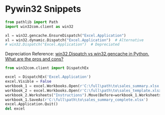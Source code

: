 # Pywin32 Snippets

```python
from pathlib import Path
import win32com.client as win32

xl = win32.gencache.EnsureDispatch("Excel.Application")
xl = win32.dynamic.Dispatch("Excel.Application")  # Alternative
# win32.Dispatch("Excel.Application")  # Depreciated
```

Depreciation Reference: [win32.Dispatch vs win32.gencache in Python. What are the pros and cons?](https://stackoverflow.com/questions/50127959/win32-dispatch-vs-win32-gencache-in-python-what-are-the-pros-and-cons)

```python
from win32com.client import DispatchEx

excel = DispatchEx('Excel.Application')
excel.Visible = False
workbook_1 = excel.Workbooks.Open(r'C:\full\path\to\sales_summary.xlsx')
workbook_2 = excel.Workbooks.Open(r'C:\full\path\to\sales_template.xlsx')
workbook_2.Worksheets("Instructions").Move(Before=workbook_1.Worksheets("summary"))
workbook_1.SaveAs(r'C:\full\path\to\sales_summary_complete.xlsx')
excel.Application.Quit()
del excel
```
